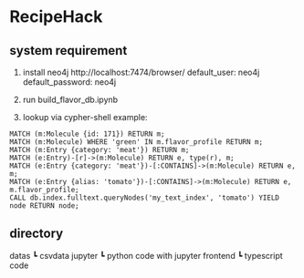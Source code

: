 # RecipeHack


## system requirement
1. install neo4j
http://localhost:7474/browser/
default_user: neo4j
default_password: neo4j

2. run build_flavor_db.ipynb

3. lookup via  cypher-shell
example:  
```
MATCH (m:Molecule {id: 171}) RETURN m;
MATCH (m:Molecule) WHERE 'green' IN m.flavor_profile RETURN m;
MATCH (m:Entry {category: 'meat'}) RETURN m;
MATCH (e:Entry)-[r]->(m:Molecule) RETURN e, type(r), m;
MATCH (e:Entry {category: 'meat'})-[:CONTAINS]->(m:Molecule) RETURN e, m;
MATCH (e:Entry {alias: 'tomato'})-[:CONTAINS]->(m:Molecule) RETURN e, m.flavor_profile;
CALL db.index.fulltext.queryNodes('my_text_index', 'tomato') YIELD node RETURN node;
```

## directory
datas
    ┗ csvdata
jupyter
    ┗ python code with jupyter
frontend
    ┗ typescript code

